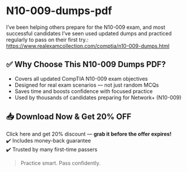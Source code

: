 # N10-009-dumps-pdf
I’ve been helping others prepare for the N10-009 exam, and most successful candidates I’ve seen used updated dumps and practiced regularly to pass on their first try.: https://www.realexamcollection.com/comptia/n10-009-dumps.html


## ✅ Why Choose This N10-009 Dumps PDF?

- Covers all updated CompTIA N10-009 exam objectives
- Designed for real exam scenarios — not just random MCQs
- Saves time and boosts confidence with focused practice
- Used by thousands of candidates preparing for Network+ (N10-009)

## 📥 Download Now & Get 20% OFF

Click here and get 20% discount — **grab it before the offer expires!**  
✔️ Includes money-back guarantee  
✔️ Trusted by many first-time passers  

> Practice smart. Pass confidently.
